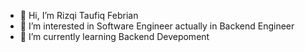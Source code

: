 - 👋 Hi, I’m Rizqi Taufiq Febrian
- 👀 I’m interested in Software Engineer actually in Backend Engineer
- 🌱 I’m currently learning Backend Devepoment

<!---
rizqitaufiq/rizqitaufiq is a ✨ special ✨ repository because its `README.md` (this file) appears on your GitHub profile.
You can click the Preview link to take a look at your changes.
--->
